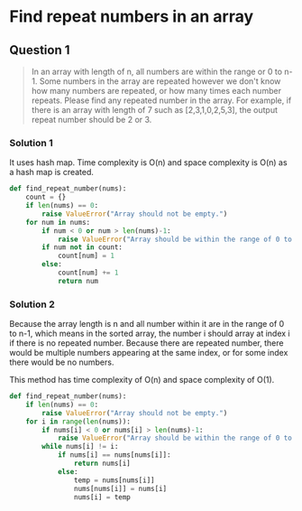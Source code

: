 # Find repeat numbers in an array

## Question 1
> In an array with length of n, all numbers are within the range or 0 to n-1. Some numbers in the array are repeated however we don't know how many numbers are repeated, or how many times each number repeats. Please find any repeated number in the array. For example, if there is an array with length of 7 such as [2,3,1,0,2,5,3], the output repeat number should be 2 or 3.

### Solution 1
It uses hash map. Time complexity is O(n) and space complexity is O(n) as a hash map is created.
```python
def find_repeat_number(nums):
    count = {}
    if len(nums) == 0:
        raise ValueError("Array should not be empty.")
    for num in nums:
        if num < 0 or num > len(nums)-1:
            raise ValueError("Array should be within the range of 0 to n-1")
        if num not in count:
            count[num] = 1
        else:
            count[num] += 1
            return num
```
### Solution 2
Because the array length is n and all number within it are in the range of 0 to n-1, which means in the sorted array, the number i should array at index i if there is no repeated number. Because there are repeated number, there would be multiple numbers appearing at the same index, or for some index there would be no numbers.

This method has time complexity of O(n) and space complexity of O(1).
```python
def find_repeat_number(nums):
    if len(nums) == 0:
        raise ValueError("Array should not be empty.")
    for i in range(len(nums)):
        if nums[i] < 0 or nums[i] > len(nums)-1:
            raise ValueError("Array should be within the range of 0 to n-1")
        while nums[i] != i:
            if nums[i] == nums[nums[i]]:
                return nums[i]
            else:
                temp = nums[nums[i]]
                nums[nums[i]] = nums[i]
                nums[i] = temp
```